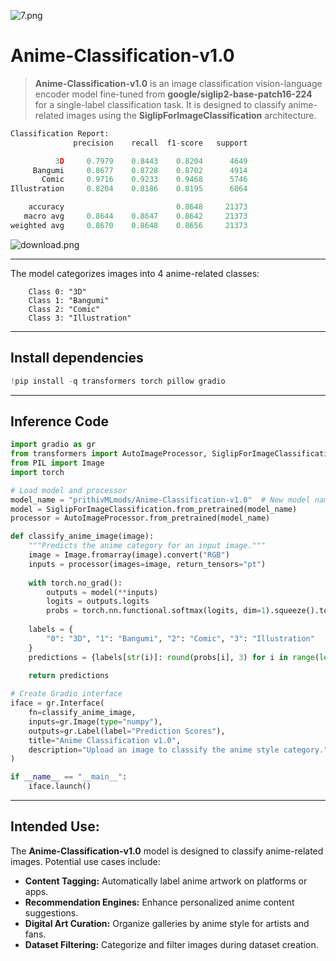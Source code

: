 
![7.png](https://cdn-uploads.huggingface.co/production/uploads/65bb837dbfb878f46c77de4c/mc0ozkey2t5-c_YM8lQ21.png)

# **Anime-Classification-v1.0**

> **Anime-Classification-v1.0** is an image classification vision-language encoder model fine-tuned from **google/siglip2-base-patch16-224** for a single-label classification task. It is designed to classify anime-related images using the **SiglipForImageClassification** architecture.

```py
Classification Report:
              precision    recall  f1-score   support

          3D     0.7979    0.8443    0.8204      4649
     Bangumi     0.8677    0.8728    0.8702      4914
       Comic     0.9716    0.9233    0.9468      5746
Illustration     0.8204    0.8186    0.8195      6064

    accuracy                         0.8648     21373
   macro avg     0.8644    0.8647    0.8642     21373
weighted avg     0.8670    0.8648    0.8656     21373
```

![download.png](https://cdn-uploads.huggingface.co/production/uploads/65bb837dbfb878f46c77de4c/5jH61328ZIygBR0ExlWVv.png)

---

The model categorizes images into 4 anime-related classes:

```
    Class 0: "3D"
    Class 1: "Bangumi"
    Class 2: "Comic"
    Class 3: "Illustration"
```

---

## **Install dependencies**

```python
!pip install -q transformers torch pillow gradio
```

---

## **Inference Code**

```python
import gradio as gr
from transformers import AutoImageProcessor, SiglipForImageClassification
from PIL import Image
import torch

# Load model and processor
model_name = "prithivMLmods/Anime-Classification-v1.0"  # New model name
model = SiglipForImageClassification.from_pretrained(model_name)
processor = AutoImageProcessor.from_pretrained(model_name)

def classify_anime_image(image):
    """Predicts the anime category for an input image."""
    image = Image.fromarray(image).convert("RGB")
    inputs = processor(images=image, return_tensors="pt")
    
    with torch.no_grad():
        outputs = model(**inputs)
        logits = outputs.logits
        probs = torch.nn.functional.softmax(logits, dim=1).squeeze().tolist()
    
    labels = {
        "0": "3D", "1": "Bangumi", "2": "Comic", "3": "Illustration"
    }
    predictions = {labels[str(i)]: round(probs[i], 3) for i in range(len(probs))}
    
    return predictions

# Create Gradio interface
iface = gr.Interface(
    fn=classify_anime_image,
    inputs=gr.Image(type="numpy"),
    outputs=gr.Label(label="Prediction Scores"),
    title="Anime Classification v1.0",
    description="Upload an image to classify the anime style category."
)

if __name__ == "__main__":
    iface.launch()
```

---

## **Intended Use:**

The **Anime-Classification-v1.0** model is designed to classify anime-related images. Potential use cases include:

- **Content Tagging:** Automatically label anime artwork on platforms or apps.
- **Recommendation Engines:** Enhance personalized anime content suggestions.
- **Digital Art Curation:** Organize galleries by anime style for artists and fans.
- **Dataset Filtering:** Categorize and filter images during dataset creation.
